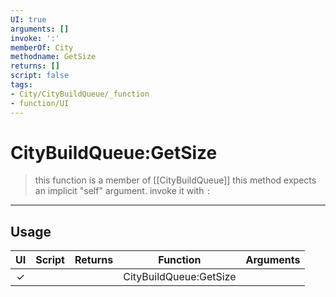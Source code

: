 ```yaml
---
UI: true
arguments: []
invoke: ':'
memberOf: City
methodname: GetSize
returns: []
script: false
tags:
- City/CityBuildQueue/_function
- function/UI
---
```

# CityBuildQueue:GetSize
> this function is a member of [[CityBuildQueue]]
> this method expects an implicit "self" argument. invoke it with `:`
-----
## Usage
|  UI | Script | Returns | Function | Arguments |
|:---:|:------:|-------:|:--------:|:---------|
|✓| ||CityBuildQueue:GetSize||
